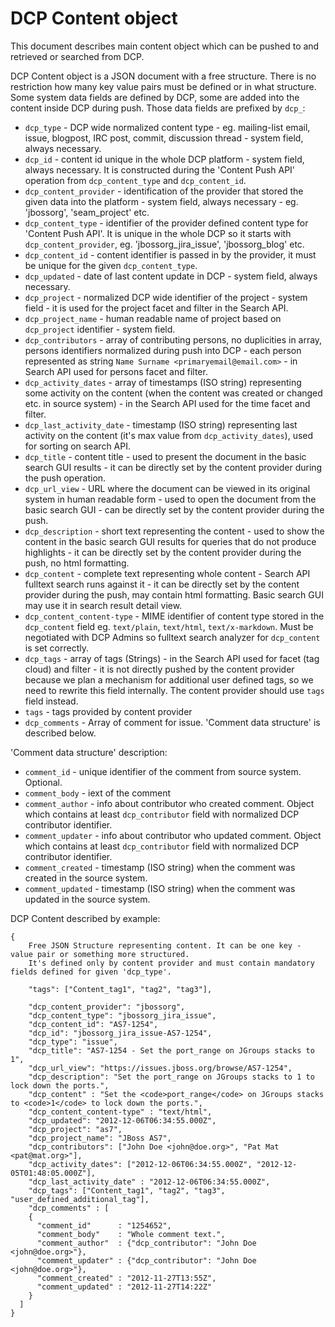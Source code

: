 DCP Content object
==================

This document describes main content object which can be pushed to and retrieved or searched from DCP.
 
DCP Content object is a JSON document with a free structure. There is no 
restriction how many key value pairs must be defined or in what structure.
Some system data fields are defined by DCP, some are added into the content
inside DCP during push. Those data fields are prefixed by `dcp_`:

* `dcp_type` - DCP wide normalized content type - eg. mailing-list email, issue, blogpost, IRC post, commit, discussion thread - system field, always necessary.
* `dcp_id` - content id unique in the whole DCP platform - system field, always necessary. It is constructed during the 'Content Push API' operation from `dcp_content_type` and `dcp_content_id`.
* `dcp_content_provider` - identification of the provider that stored the given data into the platform - system field, always necessary - eg. 'jbossorg', 'seam_project' etc.
* `dcp_content_type` - identifier of the provider defined content type for 'Content Push API'. It is unique in the whole DCP so it starts with `dcp_content_provider`, eg. 'jbossorg_jira_issue', 'jbossorg_blog' etc. 
* `dcp_content_id` -  content identifier is passed in by the provider, it must be unique for the given `dcp_content_type`.
* `dcp_updated` - date of last content update in DCP - system field, always necessary.
* `dcp_project` - normalized DCP wide identifier of the project - system field - it is used for the project facet and filter in the Search API.
* `dcp_project_name` - human readable name of project based on `dcp_project` identifier - system field. 
* `dcp_contributors` - array of contributing persons, no duplicities in array, persons identifiers normalized during push into DCP - each person represented as string `Name Surname <primaryemail@email.com>` - in Search API used for persons facet and filter.
* `dcp_activity_dates` - array of timestamps (ISO string) representing some activity on the content (when the content was created or changed etc. in source system) - in the Search API used for the time facet and filter.
* `dcp_last_activity_date` - timestamp (ISO string) representing last activity on the content (it's max value from `dcp_activity_dates`), used for sorting on search API.
* `dcp_title` - content title - used to present the document in the basic search GUI results - it can be directly set by the content provider during the push operation.
* `dcp_url_view` - URL where the document can be viewed in its original system in human readable form - used to open the document from the basic search GUI - can be directly set by the content provider during the push.
* `dcp_description` - short text representing the content - used to show the content in the basic search GUI results for queries that do not produce highlights - it can be directly set by the content provider during the push, no html formatting.
* `dcp_content` - complete text representing whole content - Search API fulltext search runs against it - it can be directly set by the content provider during the push, may contain html formatting. Basic search GUI may use it in search result detail view.
* `dcp_content_content-type` - MIME identifier of content type stored in the `dcp_content` field eg. `text/plain`, `text/html`, `text/x-markdown`. Must be negotiated with DCP Admins so fulltext search analyzer for `dcp_content` is set correctly.
* `dcp_tags` - array of tags (Strings) - in the Search API used for facet (tag cloud) and filter - it is not directly pushed by the content provider because we plan a mechanism for additional user defined tags, so we need to rewrite this field internally. The content provider should use `tags` field instead.
* `tags` - tags provided by content provider
* `dcp_comments` - Array of comment for issue. 'Comment data structure' is described below.


'Comment data structure' description:

* `comment_id` - unique identifier of the comment from source system. Optional.
* `comment_body` - iext of the comment
* `comment_author` - info about contributor who created comment. Object which contains at least `dcp_contributor` field with normalized DCP contributor identifier.
* `comment_updater` - info about contributor who updated comment. Object which contains at least `dcp_contributor` field with normalized DCP contributor identifier. 
* `comment_created` - timestamp (ISO string) when the comment was created in the source system.
* `comment_updated` -  timestamp (ISO string) when the comment was updated in the source system.


DCP Content described by example:

	{
	    Free JSON Structure representing content. It can be one key - value pair or something more structured.
	    It's defined only by content provider and must contain mandatory fields defined for given 'dcp_type'.
	
	    "tags": ["Content_tag1", "tag2", "tag3"],
	
	    "dcp_content_provider": "jbossorg",
	    "dcp_content_type": "jbossorg_jira_issue",
	    "dcp_content_id": "AS7-1254",
	    "dcp_id": "jbossorg_jira_issue-AS7-1254",
	    "dcp_type": "issue",
	    "dcp_title": "AS7-1254 - Set the port_range on JGroups stacks to 1",
	    "dcp_url_view": "https://issues.jboss.org/browse/AS7-1254",
	    "dcp_description": "Set the port_range on JGroups stacks to 1 to lock down the ports.",
	    "dcp_content" : "Set the <code>port_range</code> on JGroups stacks to <code>1</code> to lock down the ports.",
	    "dcp_content_content-type" : "text/html",
	    "dcp_updated": "2012-12-06T06:34:55.000Z",
	    "dcp_project": "as7",
	    "dcp_project_name": "JBoss AS7",
	    "dcp_contributors": ["John Doe <john@doe.org>", "Pat Mat <pat@mat.org>"],
	    "dcp_activity_dates": ["2012-12-06T06:34:55.000Z", "2012-12-05T01:48:05.000Z"],
	    "dcp_last_activity_date" : "2012-12-06T06:34:55.000Z", 
	    "dcp_tags": ["Content_tag1", "tag2", "tag3", "user_defined_additional_tag"],
	    "dcp_comments" : [
        {
          "comment_id"      : "1254652",
          "comment_body"    : "Whole comment text.",
          "comment_author"  : {"dcp_contributor": "John Doe <john@doe.org>"},
          "comment_updater" : {"dcp_contributor": "John Doe <john@doe.org>"},
          "comment_created" : "2012-11-27T13:55Z",
          "comment_updated" : "2012-11-27T14:22Z"
        }
      ]
	}

